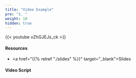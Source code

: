 ```yaml
---
title: "Video Example"
pre: "1. "
weight: 10
hidden: true
---
```


{{< youtube vZhGJEJs_ck >}}

#### Resources

* <a href="{{% relref "./slides" %}}" target="_blank">Slides</a>

#### Video Script